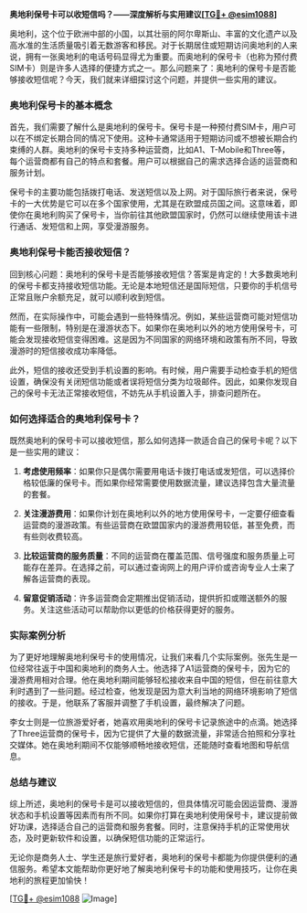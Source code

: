 **奥地利保号卡可以收短信吗？——深度解析与实用建议[[TG💪+ @esim1088](https://t.me/s/esim1088)]**

奥地利，这个位于欧洲中部的小国，以其壮丽的阿尔卑斯山、丰富的文化遗产以及高水准的生活质量吸引着无数游客和移民。对于长期居住或短期访问奥地利的人来说，拥有一张奥地利的电话号码显得尤为重要。而奥地利的保号卡（也称为预付费SIM卡）则是许多人选择的便捷方式之一。那么问题来了：奥地利的保号卡是否能够接收短信呢？今天，我们就来详细探讨这个问题，并提供一些实用的建议。

### 奥地利保号卡的基本概念

首先，我们需要了解什么是奥地利的保号卡。保号卡是一种预付费SIM卡，用户可以在不绑定长期合同的情况下使用。这种卡通常适用于短期访问或不想被长期合约束缚的人群。奥地利的保号卡支持多种运营商，比如A1、T-Mobile和Three等，每个运营商都有自己的特点和套餐。用户可以根据自己的需求选择合适的运营商和服务计划。

保号卡的主要功能包括拨打电话、发送短信以及上网。对于国际旅行者来说，保号卡的一大优势是它可以在多个国家使用，尤其是在欧盟成员国之间。这意味着，即使你在奥地利购买了保号卡，当你前往其他欧盟国家时，仍然可以继续使用该卡进行通话、发短信和上网，享受漫游服务。

### 奥地利保号卡能否接收短信？

回到核心问题：奥地利的保号卡是否能够接收短信？答案是肯定的！大多数奥地利的保号卡都支持接收短信功能。无论是本地短信还是国际短信，只要你的手机信号正常且账户余额充足，就可以顺利收到短信。

然而，在实际操作中，可能会遇到一些特殊情况。例如，某些运营商可能对短信功能有一些限制，特别是在漫游状态下。如果你在奥地利以外的地方使用保号卡，可能会发现接收短信变得困难。这是因为不同国家的网络环境和政策有所不同，导致漫游时的短信接收成功率降低。

此外，短信的接收还受到手机设置的影响。有时候，用户需要手动检查手机的短信设置，确保没有关闭短信功能或者误将短信分类为垃圾邮件。因此，如果你发现自己的保号卡无法正常接收短信，不妨先从手机设置入手，排查问题所在。

### 如何选择适合的奥地利保号卡？

既然奥地利的保号卡可以接收短信，那么如何选择一款适合自己的保号卡呢？以下是一些实用的建议：

1. **考虑使用频率**：如果你只是偶尔需要用电话卡拨打电话或发短信，可以选择价格较低廉的保号卡。而如果你经常需要使用数据流量，建议选择包含大量流量的套餐。

2. **关注漫游费用**：如果你计划在奥地利以外的地方使用保号卡，一定要仔细查看运营商的漫游政策。有些运营商在欧盟国家内的漫游费用较低，甚至免费，而有些则收费较高。

3. **比较运营商的服务质量**：不同的运营商在覆盖范围、信号强度和服务质量上可能存在差异。在选择之前，可以通过查询网上的用户评价或咨询专业人士来了解各运营商的表现。

4. **留意促销活动**：许多运营商会定期推出促销活动，提供折扣或赠送额外的服务。关注这些活动可以帮助你以更低的价格获得更好的服务。

### 实际案例分析

为了更好地理解奥地利保号卡的使用情况，让我们来看几个实际案例。张先生是一位经常往返于中国和奥地利的商务人士。他选择了A1运营商的保号卡，因为它的漫游费用相对合理。他在奥地利期间能够轻松接收来自中国的短信，但在前往意大利时遇到了一些问题。经过检查，他发现是因为意大利当地的网络环境影响了短信的接收。于是，他联系了客服并调整了手机设置，最终解决了问题。

李女士则是一位旅游爱好者，她喜欢用奥地利的保号卡记录旅途中的点滴。她选择了Three运营商的保号卡，因为它提供了大量的数据流量，非常适合拍照和分享社交媒体。她在奥地利期间不仅能够顺畅地接收短信，还能随时查看地图和导航信息。

### 总结与建议

综上所述，奥地利的保号卡是可以接收短信的，但具体情况可能会因运营商、漫游状态和手机设置等因素而有所不同。如果你打算在奥地利使用保号卡，建议提前做好功课，选择适合自己的运营商和服务套餐。同时，注意保持手机的正常使用状态，及时更新软件和设置，以确保短信功能的正常运行。

无论你是商务人士、学生还是旅行爱好者，奥地利的保号卡都能为你提供便利的通信服务。希望本文能帮助你更好地了解奥地利保号卡的功能和使用技巧，让你在奥地利的旅程更加愉快！

[[TG💪+ @esim1088](https://t.me/s/esim1088) ![Image](https://i.postimg.cc/4NQfJmqS/Snipaste-2025-05-13-00-14-12.png)]